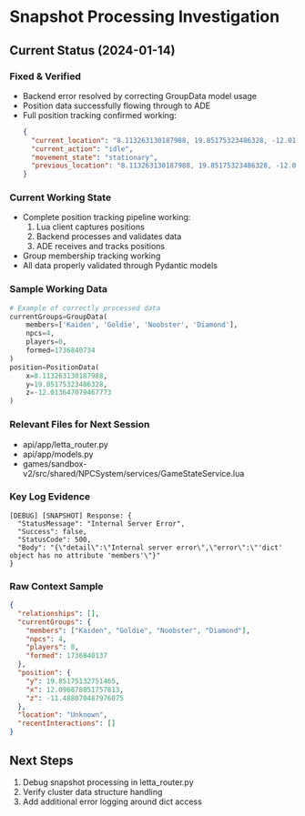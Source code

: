 # Snapshot Processing Investigation

## Current Status (2024-01-14)

### Fixed & Verified
- Backend error resolved by correcting GroupData model usage
- Position data successfully flowing through to ADE
- Full position tracking confirmed working:
  ```json
  {
    "current_location": "8.113263130187988, 19.85175323486328, -12.013647079467773",
    "current_action": "idle",
    "movement_state": "stationary",
    "previous_location": "8.113263130187988, 19.85175323486328, -12.013647079467773"
  }
  ```

### Current Working State
- Complete position tracking pipeline working:
  1. Lua client captures positions
  2. Backend processes and validates data
  3. ADE receives and tracks positions
- Group membership tracking working
- All data properly validated through Pydantic models

### Sample Working Data
```python
# Example of correctly processed data
currentGroups=GroupData(
    members=['Kaiden', 'Goldie', 'Noobster', 'Diamond'], 
    npcs=4, 
    players=0, 
    formed=1736840734
)
position=PositionData(
    x=8.113263130187988, 
    y=19.85175323486328, 
    z=-12.013647079467773
)
```

### Relevant Files for Next Session
- api/app/letta_router.py
- api/app/models.py
- games/sandbox-v2/src/shared/NPCSystem/services/GameStateService.lua

### Key Log Evidence
```
[DEBUG] [SNAPSHOT] Response: {
  "StatusMessage": "Internal Server Error",
  "Success": false,
  "StatusCode": 500,
  "Body": "{\"detail\":\"Internal server error\",\"error\":\"'dict' object has no attribute 'members'\"}"
}
```

### Raw Context Sample
```json
{
  "relationships": [],
  "currentGroups": {
    "members": ["Kaiden", "Goldie", "Noobster", "Diamond"],
    "npcs": 4,
    "players": 0,
    "formed": 1736840137
  },
  "position": {
    "y": 19.85175132751465,
    "x": 12.096878051757813,
    "z": -11.488070487976075
  },
  "location": "Unknown",
  "recentInteractions": []
}
```

## Next Steps
1. Debug snapshot processing in letta_router.py
2. Verify cluster data structure handling
3. Add additional error logging around dict access 